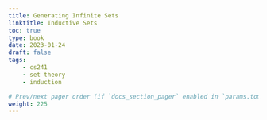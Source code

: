 ```yaml
---
title: Generating Infinite Sets
linktitle: Inductive Sets
toc: true
type: book
date: 2023-01-24
draft: false
tags:
    - cs241
    - set theory
    - induction

# Prev/next pager order (if `docs_section_pager` enabled in `params.toml`)
weight: 225
---
```


